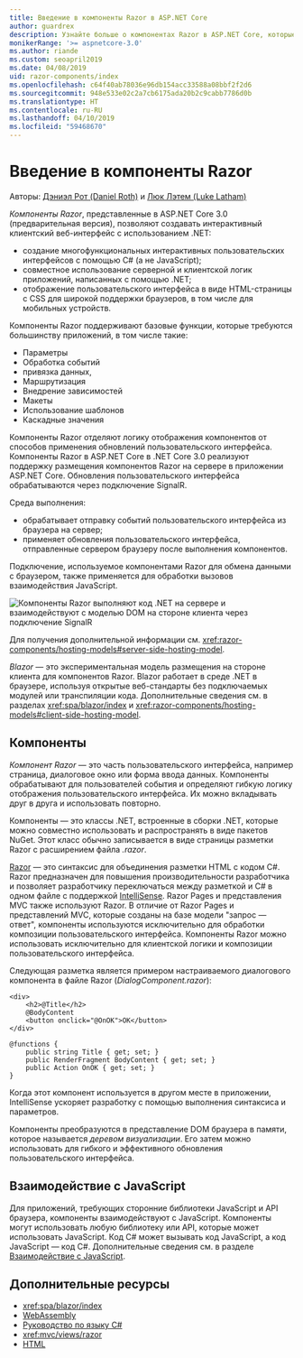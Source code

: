 ```yaml
---
title: Введение в компоненты Razor в ASP.NET Core
author: guardrex
description: Узнайте больше о компонентах Razor в ASP.NET Core, которые позволяют создать интерактивный клиентский веб-интерфейс с использованием .NET в приложении ASP.NET Core.
monikerRange: '>= aspnetcore-3.0'
ms.author: riande
ms.custom: seoapril2019
ms.date: 04/08/2019
uid: razor-components/index
ms.openlocfilehash: c64f40ab78036e96db154acc33588a08bbf2f2d6
ms.sourcegitcommit: 948e533e02c2a7cb6175ada20b2c9cabb7786d0b
ms.translationtype: HT
ms.contentlocale: ru-RU
ms.lasthandoff: 04/10/2019
ms.locfileid: "59468670"
---
```

# <a name="introduction-to-razor-components"></a>Введение в компоненты Razor

Авторы: [Дэниэл Рот (Daniel Roth)](https://github.com/danroth27) и [Люк Лэтем (Luke Latham)](https://github.com/guardrex)

*Компоненты Razor*, представленные в ASP.NET Core 3.0 (предварительная версия), позволяют создавать интерактивный клиентский веб-интерфейс с использованием .NET:

* создание многофункциональных интерактивных пользовательских интерфейсов с помощью C# (а не JavaScript);
* совместное использование серверной и клиентской логик приложений, написанных с помощью .NET;
* отображение пользовательского интерфейса в виде HTML-страницы с CSS для широкой поддержки браузеров, в том числе для мобильных устройств.

Компоненты Razor поддерживают базовые функции, которые требуются большинству приложений, в том числе такие:

* Параметры
* Обработка событий
* привязка данных,
* Маршрутизация
* Внедрение зависимостей
* Макеты
* Использование шаблонов
* Каскадные значения

Компоненты Razor отделяют логику отображения компонентов от способов применения обновлений пользовательского интерфейса. Компоненты Razor в ASP.NET Core в .NET Core 3.0 реализуют поддержку размещения компонентов Razor на сервере в приложении ASP.NET Core. Обновления пользовательского интерфейса обрабатываются через подключение SignalR.

Среда выполнения:

* обрабатывает отправку событий пользовательского интерфейса из браузера на сервер;
* применяет обновления пользовательского интерфейса, отправленные сервером браузеру после выполнения компонентов.

Подключение, используемое компонентами Razor для обмена данными с браузером, также применяется для обработки вызовов взаимодействия JavaScript.

![Компоненты Razor выполняют код .NET на сервере и взаимодействуют с моделью DOM на стороне клиента через подключение SignalR](index/_static/aspnet-core-razor-components.png)

Для получения дополнительной информации см. <xref:razor-components/hosting-models#server-side-hosting-model>.

*Blazor* — это экспериментальная модель размещения на стороне клиента для компонентов Razor. Blazor работает в среде .NET в браузере, используя открытые веб-стандарты без подключаемых модулей или транспиляции кода. Дополнительные сведения см. в разделах <xref:spa/blazor/index> и <xref:razor-components/hosting-models#client-side-hosting-model>.

## <a name="components"></a>Компоненты

*Компонент Razor* — это часть пользовательского интерфейса, например страница, диалоговое окно или форма ввода данных. Компоненты обрабатывают для пользователей события и определяют гибкую логику отображения пользовательского интерфейса. Их можно вкладывать друг в друга и использовать повторно.

Компоненты — это классы .NET, встроенные в сборки .NET, которые можно совместно использовать и распространять в виде пакетов NuGet. Этот класс обычно записывается в виде страницы разметки Razor с расширением файла *.razor*.

[Razor](xref:mvc/views/razor) — это синтаксис для объединения разметки HTML с кодом C#. Razor предназначен для повышения производительности разработчика и позволяет разработчику переключаться между разметкой и C# в одном файле с поддержкой [IntelliSense](/visualstudio/ide/using-intellisense). Razor Pages и представления MVC также используют Razor. В отличие от Razor Pages и представлений MVC, которые созданы на базе модели "запрос — ответ", компоненты используются исключительно для обработки композиции пользовательского интерфейса. Компоненты Razor можно использовать исключительно для клиентской логики и композиции пользовательского интерфейса.

Следующая разметка является примером настраиваемого диалогового компонента в файле Razor (*DialogComponent.razor*):

```cshtml
<div>
    <h2>@Title</h2>
    @BodyContent
    <button onclick="@OnOK">OK</button>
</div>

@functions {
    public string Title { get; set; }
    public RenderFragment BodyContent { get; set; }
    public Action OnOK { get; set; }
}
```

Когда этот компонент используется в другом месте в приложении, IntelliSense ускоряет разработку с помощью выполнения синтаксиса и параметров.

Компоненты преобразуются в представление DOM браузера в памяти, которое называется *деревом визуализации*. Его затем можно использовать для гибкого и эффективного обновления пользовательского интерфейса.

## <a name="javascript-interop"></a>Взаимодействие с JavaScript

Для приложений, требующих сторонние библиотеки JavaScript и API браузера, компоненты взаимодействуют с JavaScript. Компоненты могут использовать любую библиотеку или API, которые может использовать JavaScript. Код C# может вызывать код JavaScript, а код JavaScript — код C#. Дополнительные сведения см. в разделе [Взаимодействие с JavaScript](xref:razor-components/javascript-interop).

## <a name="additional-resources"></a>Дополнительные ресурсы

* <xref:spa/blazor/index>
* [WebAssembly](http://webassembly.org/)
* [Руководство по языку C#](/dotnet/csharp/)
* <xref:mvc/views/razor>
* [HTML](https://www.w3.org/html/)
